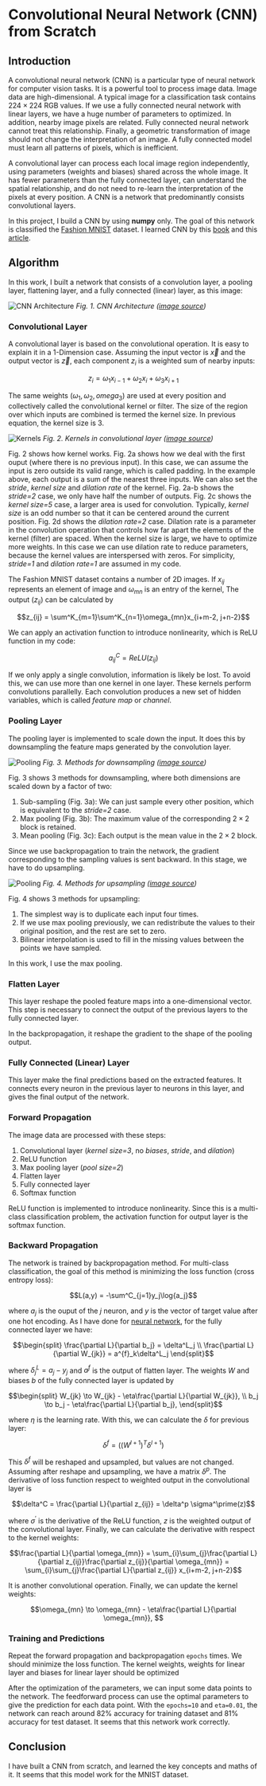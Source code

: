 # Convolutional Neural Network (CNN) from Scratch

## Introduction

A convolutional neural network (CNN) is a particular type of neural network for computer vision tasks. 
It is a powerful tool to process image data. Image data are high-dimensional. 
A typical image for a classification task contains $224\times 224$ RGB values. 
If we use a fully connected neural network with linear layers, we have a huge number of parameters to optimized. 
In addition, nearby image pixels are related. Fully connected neural network cannot treat this relationship. 
Finally, a geometric transformation of image should not change the interpretation of an image. 
A fully connected model must learn all patterns of pixels, which is inefficient. 

A convolutional layer can process each local image region independently, 
using parameters (weights and biases) shared across the whole image. 
It has fewer parameters than the fully connected layer, can understand the spatial relationship, 
and do not need to re-learn the interpretation of the pixels at every position. 
A CNN is a network that predominantly consists convolutional layers. 

In this project, I build a CNN by using **numpy** only. 
The goal of this network is classified the [Fashion MNIST](https://www.kaggle.com/datasets/zalando-research/fashionmnist) dataset. 
I learned CNN by this [book](https://udlbook.github.io/udlbook/) and this [article](https://www.quarkml.com/2023/07/build-a-cnn-from-scratch-using-python.html).

## Algorithm
In this work, I built a network that consists of a convolution layer, a pooling layer, flattening layer, and a fully connected (linear) layer, as this image:

![CNN Architecture](https://github.com/zjzhao1002/Machine-Learning-from-Scratch/blob/main/Convolutional_Neural_Network/CNN_Architecutre.png)
*Fig. 1. CNN Architecture ([image source](https://www.quarkml.com/2023/07/build-a-cnn-from-scratch-using-python.html))*

### Convolutional Layer
A convolutional layer is based on the convolutional operation. It is easy to explain it in a 1-Dimension case. 
Assuming the input vector is $\vec{x}$ and the output vector is $\vec{z}$, each component $z_i$ is a weighted sum of nearby inputs:
```math
z_i = \omega_1x_{i-1} + \omega_2x_{i} + \omega_3x_{i+1}
```
The same weights $(\omega_1, \omega_2, omega_3)$ are used at every position and collectively called the convolutional kernel or filter. 
The size of the region over which inputs are combined is termed the kernel size. In previous equation, the kernel size is 3.

![Kernels](https://github.com/zjzhao1002/Machine-Learning-from-Scratch/blob/main/Convolutional_Neural_Network/Conv1a.svg)
*Fig. 2. Kernels in convolutional layer ([image source](https://udlbook.github.io/udlbook/))*

Fig. 2 shows how kernel works. Fig. 2a shows how we deal with the first ouput (where there is no previous input). 
In this case, we can assume the input is zero outside its valid range, which is called padding. 
In the example above, each output is a sum of the nearest three inputs. 
We can also set the *stride*, *kernel size* and *dilation rate* of the kernel. 
Fig. 2a-b shows the *stride=2* case, we only have half the number of outputs. 
Fig. 2c shows the *kernel size=5* case, a larger area is used for convolution. 
Typically, *kernel size* is an odd number so that it can be centered around the current position.
Fig. 2d shows the *dilation rate=2* case. 
Dilation rate is a parameter in the convolution operation that controls how far apart the elements of the kernel (filter) are spaced. 
When the kernel size is large, we have to optimize more weights. In this case we can use dilation rate to reduce parameters, 
because the kernel values are interspersed with zeros. 
For simplicity, *stride=1* and *dilation rate=1* are assumed in my code. 

The Fashion MNIST dataset contains a number of 2D images. 
If $x_{ij}$ represents an element of image and $\omega_{mn}$ is an entry of the kernel, 
The output ($z_{ij}$) can be calculated by 
```math
z_{ij} = \sum^K_{m=1}\sum^K_{n=1}\omega_{mn}x_{i+m-2, j+n-2}
```
We can apply an activation function to introduce nonlinearity, which is ReLU function in my code:
```math
a^C_{ij} = ReLU(z_{ij})
```

If we only apply a single convolution, information is likely be lost. To avoid this, we can use more than one kernel in one layer. 
These kernels perform convolutions parallelly. Each convolution produces a new set of hidden variables, which is called *feature map* or *channel*. 

### Pooling Layer
The pooling layer is implemented to scale down the input. It does this by downsampling the feature maps generated by the convolution layer.

![Pooling](https://github.com/zjzhao1002/Machine-Learning-from-Scratch/blob/main/Convolutional_Neural_Network/ConvDown.svg)
*Fig. 3. Methods for downsampling ([image source](https://udlbook.github.io/udlbook/))*

Fig. 3 shows 3 methods for downsampling, where both dimensions are scaled down by a factor of two: 
1. Sub-sampling (Fig. 3a): We can just sample every other position, which is equivalent to the *stride=2* case.
2. Max pooling (Fig. 3b): The maximum value of the corresponding $2\times 2$ block is retained.
3. Mean pooling (Fig. 3c): Each output is the mean value in the $2\times 2$ block.

Since we use backpropagation to train the network, the gradient corresponding to the sampling values is sent backward. 
In this stage, we have to do upsampling. 

![Pooling](https://github.com/zjzhao1002/Machine-Learning-from-Scratch/blob/main/Convolutional_Neural_Network/ConvUp.svg)
*Fig. 4. Methods for upsampling ([image source](https://udlbook.github.io/udlbook/))*

Fig. 4 shows 3 methods for upsampling:
1. The simplest way is to duplicate each input four times.
2. If we use max pooling previously, we can redistribute the values to their original position, and the rest are set to zero.
3. Bilinear interpolation is used to fill in the missing values between the points we have sampled.

In this work, I use the max pooling.

### Flatten Layer
This layer reshape the pooled feature maps into a one-dimensional vector. 
This step is necessary to connect the output of the previous layers to the fully connected layer. 

In the backpropagation, it reshape the gradient to the shape of the pooling output.

### Fully Connected (Linear) Layer
This layer make the final predictions based on the extracted features. 
It connects every neuron in the previous layer to neurons in this layer, and gives the final output of the network.

### Forward Propagation
The image data are processed with these steps:
1. Convolutional layer (*kernel size=3*, no *biases*, *stride*, and *dilation*)
2. ReLU function
3. Max pooling layer (*pool size=2*)
4. Flatten layer
5. Fully connected layer
6. Softmax function

ReLU function is implemented to introduce nonlinearity. 
Since this is a multi-class classification problem, the activation function for output layer is the softmax function. 

### Backward Propagation
The network is trained by backpropagation method. 
For multi-class classification, the goal of this method is minimizing the loss function (cross entropy loss):
```math
L(a,y) =  -\sum^C_{j=1}y_j\log{a_j}
```
where $a_j$ is the ouput of the $j$ neuron, and $y$ is the vector of target value after one hot encoding. 
As I have done for [neural network](https://github.com/zjzhao1002/Machine-Learning-from-Scratch/tree/main/Neural_Network), 
for the fully connected layer we have:
```math
\begin{split}
\frac{\partial L}{\partial b_j} = \delta^L_j \\
\frac{\partial L}{\partial W_{jk}} = a^{f}_k\delta^L_j
\end{split}
```
where $\delta^L_j = a_j - y_j$ and $a^{f}$ is the output of flatten layer. 
The weights $W$ and biases $b$ of the fully connected layer is updated by 
```math
\begin{split}
W_{jk} \to W_{jk} - \eta\frac{\partial L}{\partial W_{jk}}, \\
b_j \to b_j - \eta\frac{\partial L}{\partial b_j},
\end{split}
```
where $\eta$ is the learning rate.
With this, we can calculate the $\delta$ for previous layer: 
```math
\delta^f = \left( (W^{l+1})^T\delta^{l+1} \right)
```
This $\delta^f$ will be reshaped and upsampled, but values are not changed. 
Assuming after reshape and upsampling, we have a matrix $\delta^p$. 
The derivative of loss function respect to weighted output in the convolutional layer is 
```math
\delta^C = \frac{\partial L}{\partial z_{ij}} = \delta^p \sigma^\prime(z)
```
where $\sigma^\prime$ is the derivative of the ReLU function, $z$ is the weighted output of the convolutional layer. 
Finally, we can calculate the derivative with respect to the kernel weights:
```math
\frac{\partial L}{\partial \omega_{mn}} = \sum_{i}\sum_{j}\frac{\partial L}{\partial z_{ij}}\frac{\partial z_{ij}}{\partial \omega_{mn}}
= \sum_{i}\sum_{j}\frac{\partial L}{\partial z_{ij}} x_{i+m-2, j+n-2}
```
It is another convolutional operation. Finally, we can update the kernel weights:
```math
\omega_{mn} \to \omega_{mn} - \eta\frac{\partial L}{\partial \omega_{mn}}, 
```

### Training and Predictions
Repeat the forward propagation and backpropagation `epochs` times. We should minimize the loss function. 
The kernel weights, weights for linear layer and biases for linear layer should be optimized

After the optimization of the parameters, we can input some data points to the network. 
The feedforward process can use the optimal parameters to give the prediction for each data point.
With the `epochs=10` and `eta=0.01`, the network can reach around 82% accuracy for training dataset and 81% accuracy for test dataset. 
It seems that this network work correctly.

## Conclusion
I have built a CNN from scratch, and learned the key concepts and maths of it. It seems that this model work for the MNIST dataset. 
